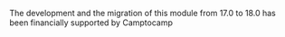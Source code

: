 The development and the migration of this module from 17.0 to 18.0 has been financially supported by Camptocamp
